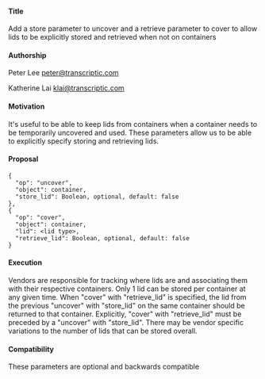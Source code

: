 ﻿#### **Title**
Add a store parameter to uncover and a retrieve parameter to cover to allow lids to be explicitly stored and retrieved when not on containers

#### **Authorship**
Peter Lee <peter@transcriptic.com>

Katherine Lai <klai@transcriptic.com>


#### **Motivation**
It's useful to be able to keep lids from containers when a container needs to be temporarily uncovered and used. These parameters allow us to be able to explicitly specify storing and retrieving lids.


#### **Proposal**
```
{
  "op": "uncover",
  "object": container,
  "store_lid": Boolean, optional, default: false
},
{
  "op": "cover",
  "object": container,
  "lid": <lid type>,
  "retrieve_lid": Boolean, optional, default: false
}
```

#### **Execution**
Vendors are responsible for tracking where lids are and associating them with their respective containers. Only 1 lid can be stored per container at any given time. When "cover" with "retrieve_lid" is specified, the lid from the previous "uncover" with "store_lid" on the same container should be returned to that container. Explicitly, "cover" with "retrieve_lid" must be preceded by a "uncover" with "store_lid". There may be vendor specific variations to the number of lids that can be stored overall.


#### **Compatibility**
These parameters are optional and backwards compatible

